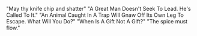  "May thy knife chip and shatter"
 "A Great Man Doesn't Seek To Lead. He's Called To It."
 "An Animal Caught In A Trap Will Gnaw Off Its Own Leg To Escape. What Will You Do?"
 "When Is A Gift Not A Gift?"
 "The spice must flow."

